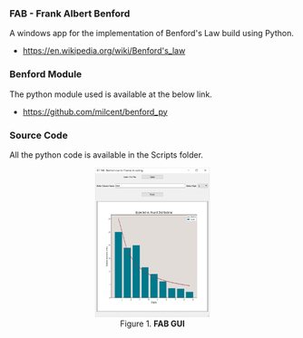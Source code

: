 ### FAB - Frank Albert Benford

A windows app for the implementation of Benford's Law build using Python.

+ https://en.wikipedia.org/wiki/Benford's_law

### Benford Module

The python module used is available at the below link.

+ https://github.com/milcent/benford_py


### Source Code

All the python code is available in the Scripts folder.


<p align="center">
<img width="40%" src="images/benford.png" />
<br>
Figure 1. <b>FAB GUI</b>
</p>
